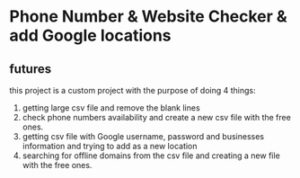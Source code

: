 # Phone Number & Website Checker & add Google locations
## futures
this project is a custom project with the purpose of doing 4 things:
1. getting large csv file and remove the blank lines
2. check phone numbers availability and create a new csv file with the free ones.
3. getting csv file with Google username, password and businesses information and trying to add as a new location
4. searching for offline domains from the csv file and creating a new file with the free ones.
